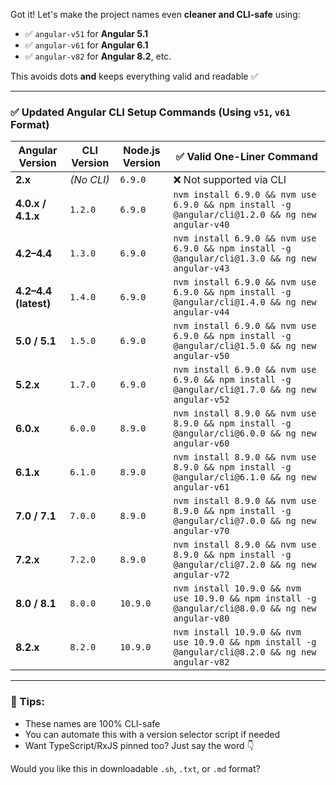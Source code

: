  Got it! Let's make the project names even **cleaner and CLI-safe** using:

- ✅ `angular-v51` for **Angular 5.1**
- ✅ `angular-v61` for **Angular 6.1**
- ✅ `angular-v82` for **Angular 8.2**, etc.

This avoids dots **and** keeps everything valid and readable ✅

---

### ✅ Updated Angular CLI Setup Commands (Using `v51`, `v61` Format)

| Angular Version   | CLI Version | Node.js Version | ✅ Valid One-Liner Command |
|-------------------|-------------|------------------|-----------------------------|
| **2.x**           | *(No CLI)*  | `6.9.0`          | ❌ Not supported via CLI |
| **4.0.x / 4.1.x** | `1.2.0`     | `6.9.0`          | `nvm install 6.9.0 && nvm use 6.9.0 && npm install -g @angular/cli@1.2.0 && ng new angular-v40` |
| **4.2–4.4**       | `1.3.0`     | `6.9.0`          | `nvm install 6.9.0 && nvm use 6.9.0 && npm install -g @angular/cli@1.3.0 && ng new angular-v43` |
| **4.2–4.4 (latest)** | `1.4.0`  | `6.9.0`          | `nvm install 6.9.0 && nvm use 6.9.0 && npm install -g @angular/cli@1.4.0 && ng new angular-v44` |
| **5.0 / 5.1**     | `1.5.0`     | `6.9.0`          | `nvm install 6.9.0 && nvm use 6.9.0 && npm install -g @angular/cli@1.5.0 && ng new angular-v50` |
| **5.2.x**         | `1.7.0`     | `6.9.0`          | `nvm install 6.9.0 && nvm use 6.9.0 && npm install -g @angular/cli@1.7.0 && ng new angular-v52` |
| **6.0.x**         | `6.0.0`     | `8.9.0`          | `nvm install 8.9.0 && nvm use 8.9.0 && npm install -g @angular/cli@6.0.0 && ng new angular-v60` |
| **6.1.x**         | `6.1.0`     | `8.9.0`          | `nvm install 8.9.0 && nvm use 8.9.0 && npm install -g @angular/cli@6.1.0 && ng new angular-v61` |
| **7.0 / 7.1**     | `7.0.0`     | `8.9.0`          | `nvm install 8.9.0 && nvm use 8.9.0 && npm install -g @angular/cli@7.0.0 && ng new angular-v70` |
| **7.2.x**         | `7.2.0`     | `8.9.0`          | `nvm install 8.9.0 && nvm use 8.9.0 && npm install -g @angular/cli@7.2.0 && ng new angular-v72` |
| **8.0 / 8.1**     | `8.0.0`     | `10.9.0`         | `nvm install 10.9.0 && nvm use 10.9.0 && npm install -g @angular/cli@8.0.0 && ng new angular-v80` |
| **8.2.x**         | `8.2.0`     | `10.9.0`         | `nvm install 10.9.0 && nvm use 10.9.0 && npm install -g @angular/cli@8.2.0 && ng new angular-v82` |

---

### 🧠 Tips:
- These names are 100% CLI-safe
- You can automate this with a version selector script if needed
- Want TypeScript/RxJS pinned too? Just say the word 👇

Would you like this in downloadable `.sh`, `.txt`, or `.md` format?